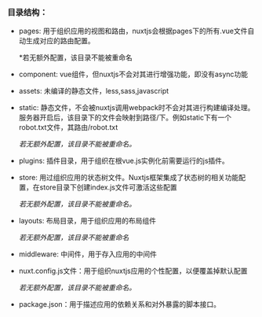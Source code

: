 ### 目录结构：

- pages: 用于组织应用的视图和路由，nuxtjs会根据pages下的所有.vue文件自动生成对应的路由配置。

  *若无额外配置，该目录不能被重命名

- component: vue组件，但nuxtjs不会对其进行增强功能，即没有async功能

- assets: 未编译的静态文件，less,sass,javascript

- static: 静态文件，不会被nuxtjs调用webpack时不会对其进行构建编译处理。服务器开启后，该目录下的文件会映射到路径/下。例如static下有一个robot.txt文件，其路由/robot.txt

  *若无额外配置，该目录不能被重命名。*

- plugins: 插件目录，用于组织在根vue.js实例化前需要运行的js插件。

- store: 用过组织应用的状态树文件。Nuxtjs框架集成了状态树的相关功能配置，在store目录下创建index.js文件可激活这些配置

  *若无额外配置，该目录不能被重命名。*

  

- layouts: 布局目录，用于组织应用的布局组件

  *若无额外配置，该目录不能被重命名*

- middleware: 中间件，用于存入应用的中间件

- nuxt.config.js文件：用于组织nuxtjs应用的个性配置，以便覆盖掉默认配置

  *若无额外配置，该目录不能被重命名。*

- package.json：用于描述应用的依赖关系和对外暴露的脚本接口。


